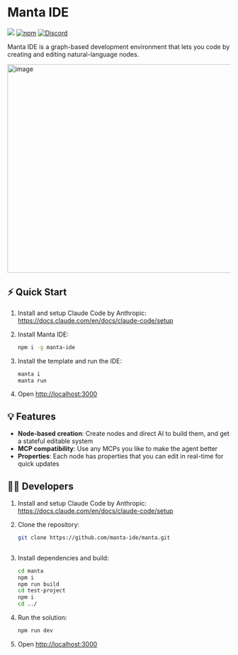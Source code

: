 # Manta IDE
![](https://img.shields.io/badge/Node.js-18%2B-brightgreen?style=flat-square) [![npm]](https://www.npmjs.com/package/manta-ide)
[![Discord](https://img.shields.io/discord/1313987593305718816?label=Discord&logo=discord)](https://discord.gg/rENSEgVsz6)

[npm]: https://img.shields.io/npm/v/manta-ide.svg?style=flat-square

Manta IDE is a graph-based development environment that lets you code by creating and editing natural-language nodes. 

<img width="836" height="469" alt="image" src="https://github.com/user-attachments/assets/85dcf317-6a4e-41b5-a04c-d47a202ae2e8" />

## ⚡ Quick Start

1. Install and setup Claude Code by Anthropic:
   https://docs.claude.com/en/docs/claude-code/setup

2. Install Manta IDE:
   ```bash
   npm i -g manta-ide

3. Install the template and run the IDE:
   ```bash
   manta i
   manta run

5. Open [http://localhost:3000](http://localhost:3000)

## 💡 Features

- **Node-based creation**: Create nodes and direct AI to build them, and get a stateful editable system
- **MCP compatibility**: Use any MCPs you like to make the agent better
- **Properties**: Each node has properties that you can edit in real-time for quick updates

## 🧑‍💻 Developers

1. Install and setup Claude Code by Anthropic:
   https://docs.claude.com/en/docs/claude-code/setup
   
2. Clone the repository:

   ```bash
   git clone https://github.com/manta-ide/manta.git
  
3. Install dependencies and build:

   ```bash
   cd manta
   npm i
   npm run build
   cd test-project
   npm i
   cd ../

4. Run the solution:
   ```bash
   npm run dev

5. Open [http://localhost:3000](http://localhost:3000)
